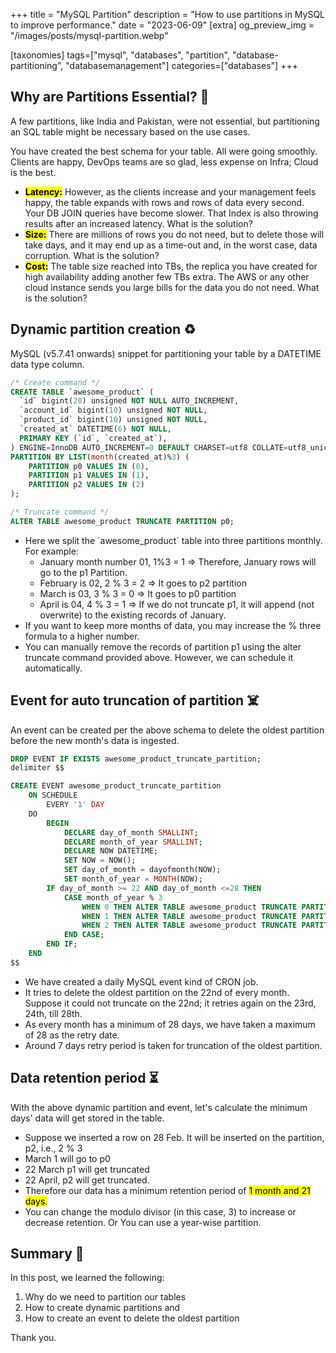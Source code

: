 +++
title = "MySQL Partition"
description = "How to use partitions in MySQL to improve performance."
date = "2023-06-09"
[extra]
og_preview_img = "/images/posts/mysql-partition.webp"

[taxonomies]
tags=["mysql", "databases", "partition", "database-partitioning", "databasemanagement"]
categories=["databases"]
+++

## Why are Partitions Essential? 🤔

A few partitions, like India and Pakistan, were not essential, but partitioning an SQL table might be necessary based on the use cases.

You have created the best schema for your table. All were going smoothly. Clients are happy, DevOps teams are so glad, less expense on Infra; Cloud is the best.

- **<mark>Latency:</mark>** However, as the clients increase and your management feels happy, the table expands with rows and rows of data every second. Your DB JOIN queries have become slower. That Index is also throwing results after an increased latency. What is the solution?
- **<mark>Size:</mark>** There are millions of rows you do not need, but to delete those will take days, and it may end up as a time-out and, in the worst case, data corruption. What is the solution?
- **<mark>Cost:</mark>** The table size reached into TBs, the replica you have created for high availability adding another few TBs extra. The AWS or any other cloud instance sends you large bills for the data you do not need. What is the solution?

## Dynamic partition creation ♻

MySQL (v5.7.41 onwards) snippet for partitioning your table by a DATETIME data type column.

```sql
/* Create command */
CREATE TABLE `awesome_product` (
  `id` bigint(20) unsigned NOT NULL AUTO_INCREMENT,
  `account_id` bigint(10) unsigned NOT NULL,
  `product_id` bigint(10) unsigned NOT NULL,
  `created_at` DATETIME(6) NOT NULL,
  PRIMARY KEY (`id`, `created_at`),
) ENGINE=InnoDB AUTO_INCREMENT=0 DEFAULT CHARSET=utf8 COLLATE=utf8_unicode_ci
PARTITION BY LIST(month(created_at)%3) (
    PARTITION p0 VALUES IN (0),
    PARTITION p1 VALUES IN (1),
    PARTITION p2 VALUES IN (2)
);

/* Truncate command */
ALTER TABLE awesome_product TRUNCATE PARTITION p0;
```

- Here we split the \`awesome_product\` table into three partitions monthly. For example:
  - January month number 01, 1%3 = 1 =&gt; Therefore, January rows will go to the p1 Partition.
  - February is 02, 2 % 3 = 2 =&gt; It goes to p2 partition
  - March is 03, 3 % 3 = 0 =&gt; It goes to p0 partition
  - April is 04, 4 % 3 = 1 =&gt; If we do not truncate p1, it will append (not overwrite) to the existing records of January.
- If you want to keep more months of data, you may increase the % three formula to a higher number.
- You can manually remove the records of partition p1 using the alter truncate command provided above. However, we can schedule it automatically.

## Event for auto truncation of partition ☠️

An event can be created per the above schema to delete the oldest partition before the new month's data is ingested.

```sql
DROP EVENT IF EXISTS awesome_product_truncate_partition;
delimiter $$

CREATE EVENT awesome_product_truncate_partition
    ON SCHEDULE
        EVERY '1' DAY
    DO
        BEGIN
            DECLARE day_of_month SMALLINT;
            DECLARE month_of_year SMALLINT;
            DECLARE NOW DATETIME;
            SET NOW = NOW();
            SET day_of_month = dayofmonth(NOW);
            SET month_of_year = MONTH(NOW);
        IF day_of_month >= 22 AND day_of_month <=28 THEN
            CASE month_of_year % 3
                WHEN 0 THEN ALTER TABLE awesome_product TRUNCATE PARTITION p1;
                WHEN 1 THEN ALTER TABLE awesome_product TRUNCATE PARTITION p2;
                WHEN 2 THEN ALTER TABLE awesome_product TRUNCATE PARTITION p0;
            END CASE;
        END IF;
    END
$$
```

- We have created a daily MySQL event kind of CRON job.
- It tries to delete the oldest partition on the 22nd of every month. Suppose it could not truncate on the 22nd; it retries again on the 23rd, 24th, till 28th.
- As every month has a minimum of 28 days, we have taken a maximum of 28 as the retry date.
- Around 7 days retry period is taken for truncation of the oldest partition.

## Data retention period ⏳

With the above dynamic partition and event, let's calculate the minimum days' data will get stored in the table.

- Suppose we inserted a row on 28 Feb. It will be inserted on the partition, p2, i.e., 2 % 3
- March 1 will go to p0
- 22 March p1 will get truncated
- 22 April, p2 will get truncated.
- Therefore our data has a minimum retention period of <mark>1 month and 21 days.</mark>
- You can change the modulo divisor (in this case, 3) to increase or decrease retention. Or You can use a year-wise partition.

## Summary 📝

In this post, we learned the following:

1. Why do we need to partition our tables
2. How to create dynamic partitions and
3. How to create an event to delete the oldest partition

Thank you.
